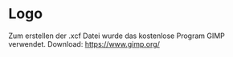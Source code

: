 # Logo
Zum erstellen der .xcf Datei wurde das kostenlose Program GIMP verwendet.
Download: https://www.gimp.org/

